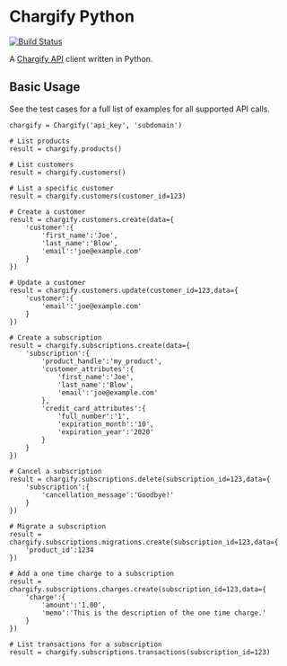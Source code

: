 Chargify Python
===============

[![Build Status](https://travis-ci.org/code-kitchen/chargify-python.svg?branch=master)](https://travis-ci.org/code-kitchen/chargify-python)

A [Chargify API](http://support.chargify.com/faqs/api/api-user-guide) client written in Python.

Basic Usage
-----------
See the test cases for a full list of examples for all supported API calls.

	chargify = Chargify('api_key', 'subdomain')

	# List products
    result = chargify.products()

	# List customers
	result = chargify.customers()

	# List a specific customer
	result = chargify.customers(customer_id=123)

	# Create a customer
	result = chargify.customers.create(data={
        'customer':{
            'first_name':'Joe',
            'last_name':'Blow',
            'email':'joe@example.com'
        }
    })

    # Update a customer
    result = chargify.customers.update(customer_id=123,data={
        'customer':{
            'email':'joe@example.com'
        }
    })

    # Create a subscription
    result = chargify.subscriptions.create(data={
        'subscription':{
            'product_handle':'my_product',
            'customer_attributes':{
                'first_name':'Joe',
                'last_name':'Blow',
                'email':'joe@example.com'
            },
            'credit_card_attributes':{
                'full_number':'1',
                'expiration_month':'10',
                'expiration_year':'2020'
            }
        }
    })

    # Cancel a subscription
    result = chargify.subscriptions.delete(subscription_id=123,data={
        'subscription':{
            'cancellation_message':'Goodbye!'
        }
    })

    # Migrate a subscription
    result = chargify.subscriptions.migrations.create(subscription_id=123,data={
        'product_id':1234
    })

    # Add a one time charge to a subscription
    result = chargify.subscriptions.charges.create(subscription_id=123,data={
        'charge':{
            'amount':'1.00',
            'memo':'This is the description of the one time charge.'
        }
    })

    # List transactions for a subscription
    result = chargify.subscriptions.transactions(subscription_id=123)
